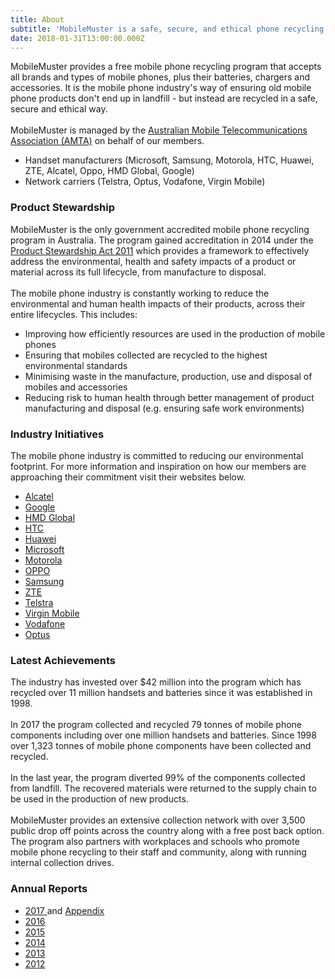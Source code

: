 ```yaml
---
title: About
subtitle: 'MobileMuster is a safe, secure, and ethical phone recycling program.'
date: 2018-01-31T13:00:00.000Z
---
```

MobileMuster provides a free mobile phone recycling program that accepts all brands and types of mobile phones, plus their batteries, chargers and accessories. It is the mobile phone industry's way of ensuring old mobile phone products don't end up in landfill - but instead are recycled in a safe, secure and ethical way.\
\
MobileMuster is managed by the [Australian Mobile Telecommunications Association (AMTA)](http://www.amta.org.au/) on behalf of our members.

* Handset manufacturers (Microsoft, Samsung, Motorola, HTC, Huawei, ZTE, Alcatel, Oppo, HMD Global, Google)
* Network carriers (Telstra, Optus, Vodafone, Virgin Mobile)

### Product Stewardship

MobileMuster is the only government accredited mobile phone recycling program in Australia. The program gained accreditation in 2014 under the [Product Stewardship Act 2011](http://www.comlaw.gov.au/Details/C2011A00076) which provides a framework to effectively address the environmental, health and safety impacts of a product or material across its full lifecycle, from manufacture to disposal.\
\
The mobile phone industry is constantly working to reduce the environmental and human health impacts of their products, across their entire lifecycles. This includes:

* Improving how efficiently resources are used in the production of mobile phones
* Ensuring that mobiles collected are recycled to the highest environmental standards
* Minimising waste in the manufacture, production, use and disposal of mobiles and accessories
* Reducing risk to human health through better management of product manufacturing and disposal (e.g. ensuring safe work environments)

### Industry Initiatives

The mobile phone industry is committed to reducing our environmental footprint. For more information and inspiration on how our members are approaching their commitment visit their websites below.

* [Alcatel](http://www.alcatel-mobile.com/au/company/aboutCsr)
* [Google](https://environment.google/)
* [HMD Global](https://www.nokia.com/en_int/about-us/sustainability)
* [HTC](https://www.htc.com/au/about/corporate-responsibility/)
* [Huawei](http://www.huawei.com/au/sustainability)
* [Microsoft](https://www.microsoft.com/en-us/environment/default.aspx)
* [Motorola](https://www.motorola.com/us/about/corporate-responsibility-environment)
* [OPPO](https://www.oppo.com/au/about-us/)
* [Samsung](http://www.samsung.com/au/aboutsamsung/samsungelectronics/companyReports/companyreports_02/)
* [ZTE](http://www.zte.com.cn/global/about/citizenship/CSR-Reports)
* [Telstra](https://www.telstra.com.au/aboutus/community-environment/environment)
* [Virgin Mobile](https://www.virginmobile.com.au/about-virgin-mobile/)
* [Vodafone](https://www.vodafone.com.au/about/sustainability/)
* [Optus](https://www.optus.com.au/about/sustainability)

### Latest Achievements

The industry has invested over $42 million into the program which has recycled over 11 million handsets and batteries since it was established in 1998.\
\
In 2017 the program collected and recycled 79 tonnes of mobile phone components including over one million handsets and batteries. Since 1998 over 1,323 tonnes of mobile phone components have been collected and recycled.\
\
In the last year, the program diverted 99% of the components collected from landfill. The recovered materials were returned to the supply chain to be used in the production of new products.\
\
MobileMuster provides an extensive collection network with over 3,500 public drop off points across the country along with a free post back option. The program also partners with workplaces and schools who promote mobile phone recycling to their staff and community, along with running internal collection drives.

### Annual Reports

* [2017 ](../media/135343/mob_annualreport-2016-17final.pdf)and [Appendix](../media/135344/mobappendix-2017_final.pdf)
* [2016](../media/134587/annual_report.pdf)
* [2015](../media/113634/mob0192_fy15_annualreport_fa_digital.pdf)
* [2014](../media/62405/mm_annualreport_2014.pdf)
* [2013](../media/39176/mobilemuster_annualreport_2013_lr.pdf)
* [2012](../media/21563/amt0225_mobilemuster_report_2012_final.pdf)
